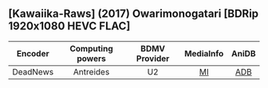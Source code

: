 ## [Kawaiika-Raws] (2017) Owarimonogatari [BDRip 1920x1080 HEVC FLAC]

| Encoder  | Computing powers | BDMV Provider | MediaInfo | AniDB |
| :------: | :--------------: | :-----------: | :-------: | :---: |
| DeadNews |    Antreides     |      U2       |   [MI]    | [ADB] |

[adb]: https://anidb.net/anime/13033
[mi]: https://privatebin.net/?57e228767f25c21f#vQC6h0D9AlIWk1Xj06+1bo1EyuV13kQHlTxBw70GcrQ=
